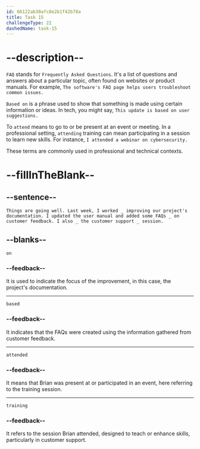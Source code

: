 ```yaml
---
id: 66122ab30afc8e2b1f42b78a
title: Task 15
challengeType: 22
dashedName: task-15
---
```


<!--
AUDIO REFERENCE:
Brian: Things are going well. Last week, I worked on improving our project's documentation. I updated the user manual and added some FAQs based on customer feedback. I also attended the customer support training session.
-->

# --description--

`FAQ` stands for `Frequently Asked Questions`. It's a list of questions and answers about a particular topic, often found on websites or product manuals. For example, `The software's FAQ page helps users troubleshoot common issues.`

`Based on` is a phrase used to show that something is made using certain information or ideas. In tech, you might say, `This update is based on user suggestions.`

To `attend` means to go to or be present at an event or meeting. In a professional setting, `attending` training can mean participating in a session to learn new skills. For instance, `I attended a webinar on cybersecurity.`

These terms are commonly used in professional and technical contexts.

# --fillInTheBlank--

## --sentence--

`Things are going well. Last week, I worked _ improving our project's documentation. I updated the user manual and added some FAQs _ on customer feedback. I also _ the customer support _ session.`

## --blanks--

`on`

### --feedback--

It is used to indicate the focus of the improvement, in this case, the project's documentation.

---

`based`

### --feedback--

It indicates that the FAQs were created using the information gathered from customer feedback.

---

`attended`

### --feedback--

It means that Brian was present at or participated in an event, here referring to the training session.

---

`training`

### --feedback--

It refers to the session Brian attended, designed to teach or enhance skills, particularly in customer support.
